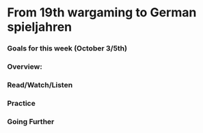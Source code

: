 # From 19th wargaming to German spieljahren

### Goals for this week (October 3/5th)



### Overview:



### Read/Watch/Listen



### Practice



### Going Further


